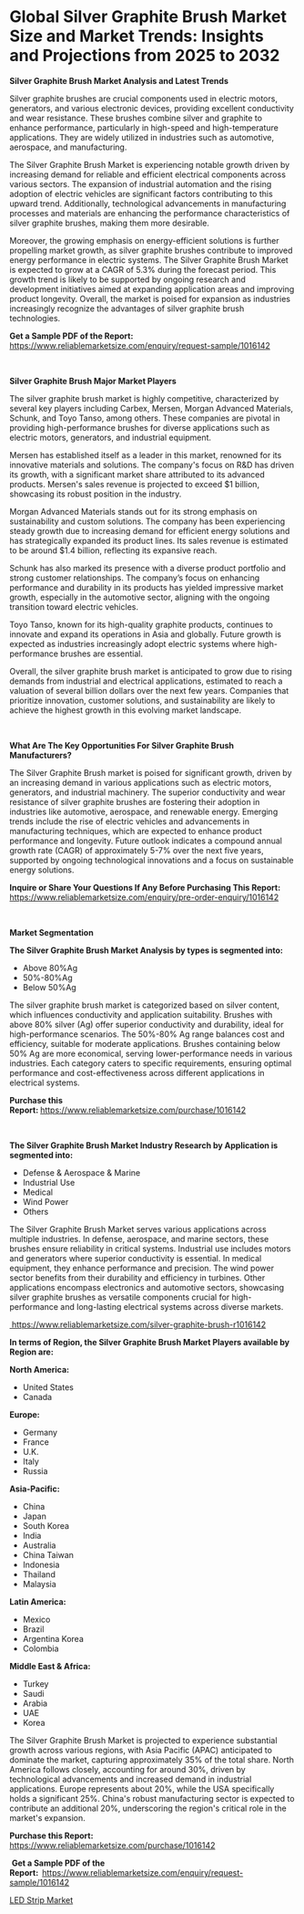 <p><h1>Global Silver Graphite Brush Market Size and Market Trends: Insights and Projections from 2025 to 2032</h1></p><p><strong>Silver Graphite Brush Market Analysis and Latest Trends</strong></p>
<p><p>Silver graphite brushes are crucial components used in electric motors, generators, and various electronic devices, providing excellent conductivity and wear resistance. These brushes combine silver and graphite to enhance performance, particularly in high-speed and high-temperature applications. They are widely utilized in industries such as automotive, aerospace, and manufacturing.</p><p>The Silver Graphite Brush Market is experiencing notable growth driven by increasing demand for reliable and efficient electrical components across various sectors. The expansion of industrial automation and the rising adoption of electric vehicles are significant factors contributing to this upward trend. Additionally, technological advancements in manufacturing processes and materials are enhancing the performance characteristics of silver graphite brushes, making them more desirable.</p><p>Moreover, the growing emphasis on energy-efficient solutions is further propelling market growth, as silver graphite brushes contribute to improved energy performance in electric systems. The Silver Graphite Brush Market is expected to grow at a CAGR of 5.3% during the forecast period. This growth trend is likely to be supported by ongoing research and development initiatives aimed at expanding application areas and improving product longevity. Overall, the market is poised for expansion as industries increasingly recognize the advantages of silver graphite brush technologies.</p></p>
<p><strong>Get a Sample PDF of the Report:&nbsp;</strong> <a href="https://www.reliablemarketsize.com/enquiry/request-sample/1016142?utm_campaign=2948&utm_medium=2&utm_source=Github&utm_content=ia&utm_term=06042025&utm_id=silver-graphite-brush">https://www.reliablemarketsize.com/enquiry/request-sample/1016142</a></p>
<p>&nbsp;</p>
<p><strong>Silver Graphite Brush Major Market Players</strong></p>
<p><p>The silver graphite brush market is highly competitive, characterized by several key players including Carbex, Mersen, Morgan Advanced Materials, Schunk, and Toyo Tanso, among others. These companies are pivotal in providing high-performance brushes for diverse applications such as electric motors, generators, and industrial equipment.</p><p>Mersen has established itself as a leader in this market, renowned for its innovative materials and solutions. The company's focus on R&D has driven its growth, with a significant market share attributed to its advanced products. Mersen's sales revenue is projected to exceed $1 billion, showcasing its robust position in the industry.</p><p>Morgan Advanced Materials stands out for its strong emphasis on sustainability and custom solutions. The company has been experiencing steady growth due to increasing demand for efficient energy solutions and has strategically expanded its product lines. Its sales revenue is estimated to be around $1.4 billion, reflecting its expansive reach.</p><p>Schunk has also marked its presence with a diverse product portfolio and strong customer relationships. The company’s focus on enhancing performance and durability in its products has yielded impressive market growth, especially in the automotive sector, aligning with the ongoing transition toward electric vehicles.</p><p>Toyo Tanso, known for its high-quality graphite products, continues to innovate and expand its operations in Asia and globally. Future growth is expected as industries increasingly adopt electric systems where high-performance brushes are essential.</p><p>Overall, the silver graphite brush market is anticipated to grow due to rising demands from industrial and electrical applications, estimated to reach a valuation of several billion dollars over the next few years. Companies that prioritize innovation, customer solutions, and sustainability are likely to achieve the highest growth in this evolving market landscape.</p></p>
<p>&nbsp;</p>
<p><strong>What Are The Key Opportunities For Silver Graphite Brush Manufacturers?</strong></p>
<p><p>The Silver Graphite Brush market is poised for significant growth, driven by an increasing demand in various applications such as electric motors, generators, and industrial machinery. The superior conductivity and wear resistance of silver graphite brushes are fostering their adoption in industries like automotive, aerospace, and renewable energy. Emerging trends include the rise of electric vehicles and advancements in manufacturing techniques, which are expected to enhance product performance and longevity. Future outlook indicates a compound annual growth rate (CAGR) of approximately 5-7% over the next five years, supported by ongoing technological innovations and a focus on sustainable energy solutions.</p></p>
<p><strong>Inquire or Share Your Questions If Any Before Purchasing This Report:</strong> <a href="https://www.reliablemarketsize.com/enquiry/pre-order-enquiry/1016142?utm_campaign=2948&utm_medium=2&utm_source=Github&utm_content=ia&utm_term=06042025&utm_id=silver-graphite-brush">https://www.reliablemarketsize.com/enquiry/pre-order-enquiry/1016142</a></p>
<p>&nbsp;</p>
<p><strong>Market Segmentation</strong></p>
<p><strong>The Silver Graphite Brush Market Analysis by types is segmented into:</strong></p>
<p><ul><li>Above 80%Ag</li><li>50%-80%Ag</li><li>Below 50%Ag</li></ul></p>
<p><p>The silver graphite brush market is categorized based on silver content, which influences conductivity and application suitability. Brushes with above 80% silver (Ag) offer superior conductivity and durability, ideal for high-performance scenarios. The 50%-80% Ag range balances cost and efficiency, suitable for moderate applications. Brushes containing below 50% Ag are more economical, serving lower-performance needs in various industries. Each category caters to specific requirements, ensuring optimal performance and cost-effectiveness across different applications in electrical systems.</p></p>
<p><strong>Purchase this Report:&nbsp;</strong><a href="https://www.reliablemarketsize.com/purchase/1016142?utm_campaign=2948&utm_medium=2&utm_source=Github&utm_content=ia&utm_term=06042025&utm_id=silver-graphite-brush">https://www.reliablemarketsize.com/purchase/1016142</a></p>
<p>&nbsp;</p>
<p><strong>The Silver Graphite Brush Market Industry Research by Application is segmented into:</strong></p>
<p><ul><li>Defense & Aerospace & Marine</li><li>Industrial Use</li><li>Medical</li><li>Wind Power</li><li>Others</li></ul></p>
<p><p>The Silver Graphite Brush Market serves various applications across multiple industries. In defense, aerospace, and marine sectors, these brushes ensure reliability in critical systems. Industrial use includes motors and generators where superior conductivity is essential. In medical equipment, they enhance performance and precision. The wind power sector benefits from their durability and efficiency in turbines. Other applications encompass electronics and automotive sectors, showcasing silver graphite brushes as versatile components crucial for high-performance and long-lasting electrical systems across diverse markets.</p></p>
<p><a href="https://www.reliablemarketsize.com/silver-graphite-brush-r1016142?utm_campaign=2948&utm_medium=2&utm_source=Github&utm_content=ia&utm_term=06042025&utm_id=silver-graphite-brush">&nbsp;https://www.reliablemarketsize.com/silver-graphite-brush-r1016142</a></p>
<p><strong>In terms of Region, the Silver Graphite Brush Market Players available by Region are:</strong></p>
<p>
    <p> <strong> North America: </strong>
        <ul>
            <li>United States</li>
            <li>Canada</li>
        </ul>
        </p> 
    <p> <strong> Europe: </strong>
        <ul>
            <li>Germany</li>
            <li>France</li>
            <li>U.K.</li>
            <li>Italy</li>
            <li>Russia</li>
        </ul>
        </p> 
    <p> <strong> Asia-Pacific: </strong>
        <ul>
            <li>China</li>
            <li>Japan</li>
            <li>South Korea</li>
            <li>India</li>
            <li>Australia</li>
            <li>China Taiwan</li>
            <li>Indonesia</li>
            <li>Thailand</li>
            <li>Malaysia</li>
        </ul>
        </p> 
    <p> <strong> Latin America: </strong>
        <ul>
            <li>Mexico</li>
            <li>Brazil</li>
            <li>Argentina Korea</li>
            <li>Colombia</li>
        </ul>
        </p> 
    <p> <strong> Middle East & Africa: </strong>
        <ul>
            <li>Turkey</li>
            <li>Saudi</li>
            <li>Arabia</li>
            <li>UAE</li>
            <li>Korea</li>
        </ul>
    </p>
    </p>
<p><p>The Silver Graphite Brush Market is projected to experience substantial growth across various regions, with Asia Pacific (APAC) anticipated to dominate the market, capturing approximately 35% of the total share. North America follows closely, accounting for around 30%, driven by technological advancements and increased demand in industrial applications. Europe represents about 20%, while the USA specifically holds a significant 25%. China's robust manufacturing sector is expected to contribute an additional 20%, underscoring the region's critical role in the market's expansion.</p></p>
<p><strong>Purchase this Report: </strong><a href="https://www.reliablemarketsize.com/purchase/1016142?utm_campaign=2948&utm_medium=2&utm_source=Github&utm_content=ia&utm_term=06042025&utm_id=silver-graphite-brush">https://www.reliablemarketsize.com/purchase/1016142</a></p>
<p>&nbsp;<strong>Get a Sample PDF of the Report:&nbsp;&nbsp;</strong><a href="https://www.reliablemarketsize.com/enquiry/request-sample/1016142?utm_campaign=2948&utm_medium=2&utm_source=Github&utm_content=ia&utm_term=06042025&utm_id=silver-graphite-brush">https://www.reliablemarketsize.com/enquiry/request-sample/1016142</a></p>
<p><strong></strong></p>
<p><p><a href="https://github.com/penecorodz74/Market-Research-Report-List-1/blob/main/led-strip-market.md?utm_campaign=2948&utm_medium=2&utm_source=Github&utm_content=ia&utm_term=06042025&utm_id=silver-graphite-brush">LED Strip Market</a></p></p>